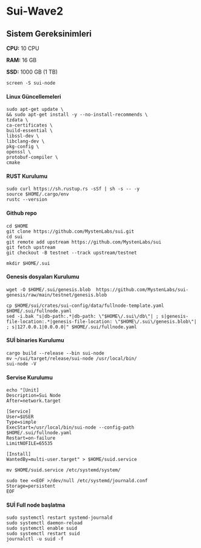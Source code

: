 # Sui-Wave2


##  Sistem Gereksinimleri

**CPU:** 10 CPU

**RAM:** 16 GB

**SSD:** 1000 GB (1 TB)

```
screen -S sui-node
```



#### Linux Güncellemeleri
```
sudo apt-get update \
&& sudo apt-get install -y --no-install-recommends \
tzdata \
ca-certificates \
build-essential \
libssl-dev \
libclang-dev \
pkg-config \
openssl \
protobuf-compiler \
cmake
```

#### RUST Kurulumu

```
sudo curl https://sh.rustup.rs -sSf | sh -s -- -y
source $HOME/.cargo/env
rustc --version
```


#### Github repo

```
cd $HOME
git clone https://github.com/MystenLabs/sui.git
cd sui
git remote add upstream https://github.com/MystenLabs/sui
git fetch upstream
git checkout -B testnet --track upstream/testnet
```
```
mkdir $HOME/.sui
```

#### Genesis dosyaları Kurulumu

```
wget -O $HOME/.sui/genesis.blob  https://github.com/MystenLabs/sui-genesis/raw/main/testnet/genesis.blob
```
```
cp $HOME/sui/crates/sui-config/data/fullnode-template.yaml $HOME/.sui/fullnode.yaml
sed -i.bak "s|db-path:.*|db-path: \"$HOME\/.sui\/db\"| ; s|genesis-file-location:.*|genesis-file-location: \"$HOME\/.sui\/genesis.blob\"| ; s|127.0.0.1|0.0.0.0|" $HOME/.sui/fullnode.yaml
```

#### SUİ binaries Kurulumu

```
cargo build --release --bin sui-node
mv ~/sui/target/release/sui-node /usr/local/bin/
sui-node -V
```


#### Servise Kurulumu

```
echo "[Unit]
Description=Sui Node
After=network.target

[Service]
User=$USER
Type=simple
ExecStart=/usr/local/bin/sui-node --config-path $HOME/.sui/fullnode.yaml
Restart=on-failure
LimitNOFILE=65535

[Install]
WantedBy=multi-user.target" > $HOME/suid.service

mv $HOME/suid.service /etc/systemd/system/

sudo tee <<EOF >/dev/null /etc/systemd/journald.conf
Storage=persistent
EOF
```




#### SUİ Full node başlatma

```
sudo systemctl restart systemd-journald
sudo systemctl daemon-reload
sudo systemctl enable suid
sudo systemctl restart suid
journalctl -u suid -f
```






